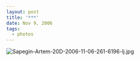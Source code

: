 ```yaml
---
layout: post
title: '***'
date: Nov 9, 2006
tags:
  - photos
---
```


![Sapegin-Artem-20D-2006-11-06-261-6196-lj.jpg](upload://Sapegin-Artem-20D-2006-11-06-261-6196-lj.jpg)
